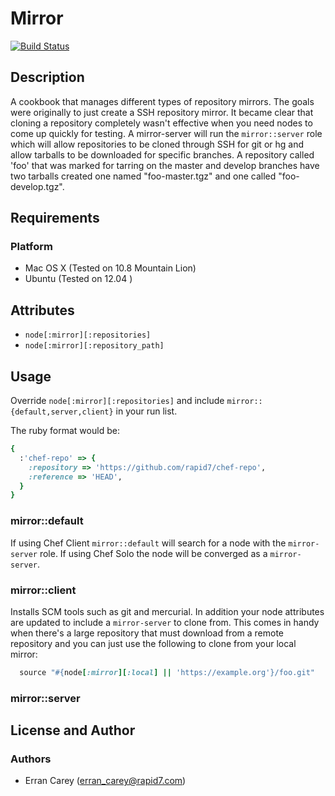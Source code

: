 # Mirror
[![Build Status](https://secure.travis-ci.org/rapid7-cookbooks/wavsep.png)](http://travis-ci.org/rapid7-cookbooks/wavsep)
## Description
A cookbook that manages different types of repository mirrors. The goals
were originally to just create a SSH repository mirror. It became clear
that cloning a repository completely wasn't effective when you need
nodes to come up quickly for testing. A mirror-server will run the
`mirror::server` role which will allow repositories to be cloned through
SSH for git or hg and allow tarballs to be downloaded for specific
branches. A repository called 'foo' that was marked for tarring on the
master and develop branches have two tarballs created one named
"foo-master.tgz" and one called "foo-develop.tgz".

## Requirements
### Platform
* Mac OS X (Tested on 10.8 Mountain Lion)
* Ubuntu (Tested on 12.04 )

## Attributes
* `node[:mirror][:repositories]`
* `node[:mirror][:repository_path]`

## Usage
Override `node[:mirror][:repositories]` and include
`mirror::{default,server,client}` in your run list.

The ruby format would be:

```ruby
{
  :'chef-repo' => {
    :repository => 'https://github.com/rapid7/chef-repo',
    :reference => 'HEAD',
  }
}
```

### mirror::default
If using Chef Client `mirror::default` will search for a node with the
`mirror-server` role. If using Chef Solo the node will be converged as
a `mirror-server`.

### mirror::client
Installs SCM tools such as git and mercurial. In addition your node
attributes are updated to include a `mirror-server` to clone from. This
comes in handy when there's a large repository that must download from a
remote repository and you can just use the following to clone from your
local mirror:

```ruby
  source "#{node[:mirror][:local] || 'https://example.org'}/foo.git"
```

### mirror::server

## License and Author
### Authors
* Erran Carey (erran_carey@rapid7.com)

